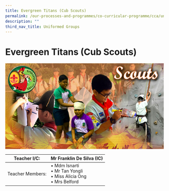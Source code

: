 ```yaml
---
title: Evergreen Titans (Cub Scouts)
permalink: /our-processes-and-programmes/co-curricular-programme/cca/uniform-groups/evergreen-titans-cub-scouts
description: ""
third_nav_title: Uniformed Groups
---
```

# **Evergreen Titans (Cub Scouts)**

![](/images/scoutss2016.jpg)

| Teacher I/C:  	| Mr Franklin De Silva (IC) 	|
|---	|---	|
| Teacher Members: 	| • Mdm Isnarti<br>• Mr Tan Yongli<br>• Miss Alicia Ong<br>• Mrs Belford 	|